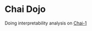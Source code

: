 # Chai Dojo

Doing interpretability analysis on [Chai-1](https://www.chaidiscovery.com/blog/introducing-chai-1)
